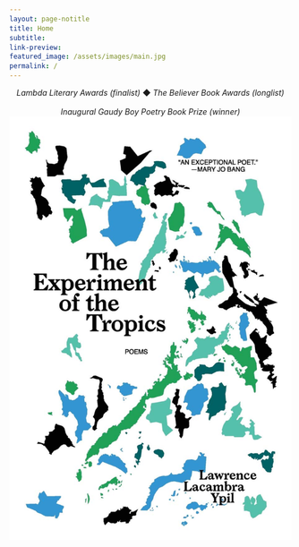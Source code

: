 ```yaml
---
layout: page-notitle
title: Home
subtitle:
link-preview:
featured_image: /assets/images/main.jpg
permalink: /
---
```


<center>
<i>Lambda Literary Awards (finalist)</i> &#9670; <i>The Believer Book Awards (longlist)
<br>
<br>
Inaugural Gaudy Boy Poetry Book Prize (winner)</i>
</center>

<div class="image-holder">
<div class="homepage-image">
<a href="/publications#sectionbooks">
<img src="/assets/images/experiment.jpg"
    alt="The Experiment of the Tropics">
</a>
</div>
</div>